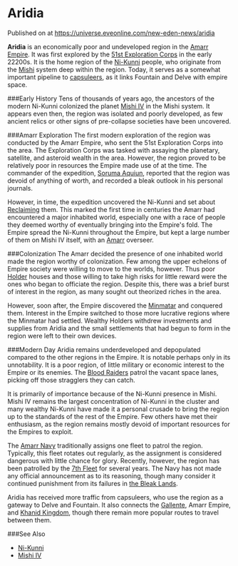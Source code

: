 # Aridia
Published on  at https://universe.eveonline.com/new-eden-news/aridia

**Aridia** is an economically poor and undeveloped region in the [Amarr Empire](7BDNWe469BCdW0xdEmkWr7). It was first explored by the [51st Exploration Corps](6MzaBwaygRlMDpoySEklEl) in the early 22200s. It is the home region of the [Ni-Kunni](5zoewV2VJJnYgvWj0Khn1K) people, who originate from the [Mishi](7Bwu0uJL7wrbt0fUkszc0V) system deep within the region. Today, it serves as a somewhat important pipeline to [capsuleers](15umOALoFBZxVS2oaggvJQ), as it links Fountain and Delve with empire space.


###Early History
Tens of thousands of years ago, the ancestors of the modern Ni-Kunni colonized the planet [Mishi IV](7Bwu0uJL7wrbt0fUkszc0V) in the Mishi system. It appears even then, the region was isolated and poorly developed, as few ancient relics or other signs of pre-collapse societies have been uncovered.


###Amarr Exploration
The first modern exploration of the region was conducted by the Amarr Empire, who sent the 51st Exploration Corps into the area. The Exploration Corps was tasked with assaying the planetary, satellite, and asteroid wealth in the area. However, the region proved to be relatively poor in resources the Empire made use of at the time. The commander of the expedition, [Soruma Aquiun](4pxrauYgUBdHdARFqtrQB4), reported that the region was devoid of anything of worth, and recorded a bleak outlook in his personal journals.

However, in time, the expedition uncovered the Ni-Kunni and set about [Reclaiming](70QLNGRwCwHUgmcjTmuhsA) them. This marked the first time in centuries the Amarr had encountered a major inhabited world, especially one with a race of people they deemed worthy of eventually bringing into the Empire's fold. The Empire spread the Ni-Kunni throughout the Empire, but kept a large number of them on Mishi IV itself, with an [Amarr](6BPFRy27fN4LnYlIyzvEwo) overseer.


###Colonization
The Amarr decided the presence of one inhabited world made the region worthy of colonization. Few among the upper echelons of Empire society were willing to move to the worlds, however. Thus poor [Holder](dO9vxs4a40LrzJyoq2L8v) houses and those willing to take high risks for little reward were the ones who began to officiate the region. Despite this, there was a brief burst of interest in the region, as many sought out theorized riches in the area.

However, soon after, the Empire discovered the [Minmatar](1rpu7pfwTPVznAczjw2pOp) and conquered them. Interest in the Empire switched to those more lucrative regions where the Minmatar had settled. Wealthy Holders withdrew investments and supplies from Aridia and the small settlements that had begun to form in the region were left to their own devices.


###Modern Day
Aridia remains underdeveloped and depopulated compared to the other regions in the Empire. It is notable perhaps only in its unnotability. It is a poor region, of little military or economic interest to the Empire or its enemies. The [Blood Raiders](1HSqsKgCyL5sX6LpBVfElt) patrol the vacant space lanes, picking off those stragglers they can catch. 

It is primarily of importance because of the Ni-Kunni presence in Mishi. Mishi IV remains the largest concentration of Ni-Kunni in the cluster and many wealthy Ni-Kunni have made it a personal crusade to bring the region up to the standards of the rest of the Empire. Few others have met their enthusiasm, as the region remains mostly devoid of important resources for the Empires to exploit.

The [Amarr Navy](3PKvXZS0iHKIgAmO9np74g) traditionally assigns one fleet to patrol the region. Typically, this fleet rotates out regularly, as the assignment is considered dangerous with little chance for glory. Recently, however, the region has been patrolled by the [7th Fleet](7xcqb3UtNf8RQP1f4jJ6cp) for several years. The Navy has not made any official announcement as to its reasoning, though many consider it continued punishment from its failures in [the Bleak Lands](1thJ31aFnpCVAbE0rkntPP).

Aridia has received more traffic from capsuleers, who use the region as a gateway to Delve and Fountain. It also connects the [Gallente](1pYWp5pmyyMhbmD2awB3MF), Amarr Empire, and [Khanid Kingdom](5VtgxEr1vnxuazt8lvQLoj), though there remain more popular routes to travel between them. 


###See Also
* [Ni-Kunni](5zoewV2VJJnYgvWj0Khn1K) 
* [Mishi IV](7Bwu0uJL7wrbt0fUkszc0V)
